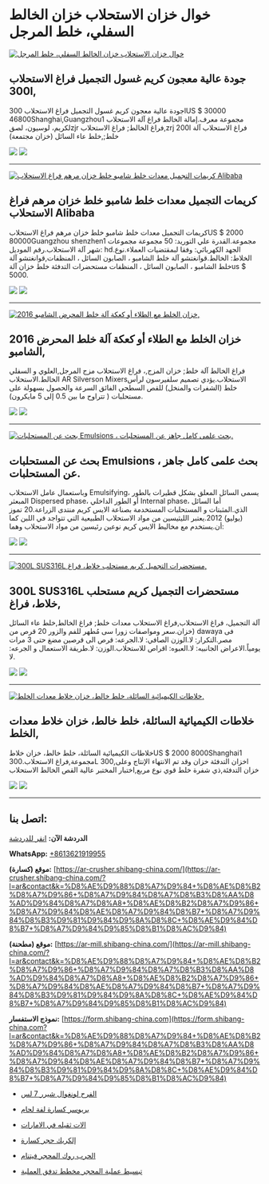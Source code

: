 # خوال خزان الاستحلاب خزان الخالط السفلي، خلط المرجل

<a href="https://swt.shibang-china.com/?l=ar&img&k=%D8%AE%D9%88%D8%A7%D9%84+%D8%AE%D8%B2%D8%A7%D9%86+%D8%A7%D9%84%D8%A7%D8%B3%D8%AA%D8%AD%D9%84%D8%A7%D8%A8+%D8%AE%D8%B2%D8%A7%D9%86+%D8%A7%D9%84%D8%AE%D8%A7%D9%84%D8%B7+%D8%A7%D9%84%D8%B3%D9%81%D9%84%D9%8A%D8%8C+%D8%AE%D9%84%D8%B7+%D8%A7%D9%84%D9%85%D8%B1%D8%AC%D9%84" target="_blank">![خوال خزان الاستحلاب خزان الخالط السفلي، خلط المرجل](http://static.shibang-china.com/all-800x300/116.jpg)</a>

## جودة عالية معجون كريم غسول التجميل فراغ الاستحلاب 300l,
جودة عالية معجون كريم غسول التجميل فراغ الاستحلاب 300lUS $ 30000 46800Shanghai,Guangzhou1 مجموعة معرف.إمالة الخالط فراغ آلة الاستحلاب لكريم، لوسيون، لصقzjr فراغ الخالط; فراغ الاستحلاب,zrj 200l فراغ الاستحلاب آلة خلط;,خلط عاء السائل (خزان مجتمعة)


<a href="https://whatsapp.shibangsoft.com/WhatsApp.php" target="_blank" title="WhatsApp">![](http://static.shibang-china.com/icon/whatsapp.png)</a> <a href="https://swt.shibang-china.com/?l=ar&icon&k=%D8%AE%D9%88%D8%A7%D9%84+%D8%AE%D8%B2%D8%A7%D9%86+%D8%A7%D9%84%D8%A7%D8%B3%D8%AA%D8%AD%D9%84%D8%A7%D8%A8+%D8%AE%D8%B2%D8%A7%D9%86+%D8%A7%D9%84%D8%AE%D8%A7%D9%84%D8%B7+%D8%A7%D9%84%D8%B3%D9%81%D9%84%D9%8A%D8%8C+%D8%AE%D9%84%D8%B7+%D8%A7%D9%84%D9%85%D8%B1%D8%AC%D9%84" target="_blank">![](http://static.shibang-china.com/icon/chat-ar.png)</a>

---

<a href="https://swt.shibang-china.com/?l=ar&img&k=%D8%AE%D9%88%D8%A7%D9%84+%D8%AE%D8%B2%D8%A7%D9%86+%D8%A7%D9%84%D8%A7%D8%B3%D8%AA%D8%AD%D9%84%D8%A7%D8%A8+%D8%AE%D8%B2%D8%A7%D9%86+%D8%A7%D9%84%D8%AE%D8%A7%D9%84%D8%B7+%D8%A7%D9%84%D8%B3%D9%81%D9%84%D9%8A%D8%8C+%D8%AE%D9%84%D8%B7+%D8%A7%D9%84%D9%85%D8%B1%D8%AC%D9%84" target="_blank">![كريمات التجميل معدات خلط شامبو خلط خزان مرهم فراغ الاستحلاب Alibaba](http://static.shibang-china.com/all-800x300/540.jpg)</a>

## كريمات التجميل معدات خلط شامبو خلط خزان مرهم فراغ الاستحلاب Alibaba
كريمات التجميل معدات خلط شامبو خلط خزان مرهم فراغ الاستحلابUS $ 2000 80000Guangzhou shenzhen1 مجموعة.القدرة علي التوريد: 50 مجموعة مجموعات شهر آلة الاستحلاب.رقم الموديل: hd.الجهد الكهربائي: وفقا لبمقتضيات العملاء.نوع الخلاط: الخالط.قوانغتشو آلة خلط الشامبو ، الصابون السائل ، المنظفات,قوانغتشو آلة خلط الشامبو ، الصابون السائل ، المنظفات مستحضرات التدفئة خلط خزان آلةus $ 5000.


<a href="https://whatsapp.shibangsoft.com/WhatsApp.php" target="_blank" title="WhatsApp">![](http://static.shibang-china.com/icon/whatsapp.png)</a> <a href="https://swt.shibang-china.com/?l=ar&icon&k=%D8%AE%D9%88%D8%A7%D9%84+%D8%AE%D8%B2%D8%A7%D9%86+%D8%A7%D9%84%D8%A7%D8%B3%D8%AA%D8%AD%D9%84%D8%A7%D8%A8+%D8%AE%D8%B2%D8%A7%D9%86+%D8%A7%D9%84%D8%AE%D8%A7%D9%84%D8%B7+%D8%A7%D9%84%D8%B3%D9%81%D9%84%D9%8A%D8%8C+%D8%AE%D9%84%D8%B7+%D8%A7%D9%84%D9%85%D8%B1%D8%AC%D9%84" target="_blank">![](http://static.shibang-china.com/icon/chat-ar.png)</a>

---

<a href="https://swt.shibang-china.com/?l=ar&img&k=%D8%AE%D9%88%D8%A7%D9%84+%D8%AE%D8%B2%D8%A7%D9%86+%D8%A7%D9%84%D8%A7%D8%B3%D8%AA%D8%AD%D9%84%D8%A7%D8%A8+%D8%AE%D8%B2%D8%A7%D9%86+%D8%A7%D9%84%D8%AE%D8%A7%D9%84%D8%B7+%D8%A7%D9%84%D8%B3%D9%81%D9%84%D9%8A%D8%8C+%D8%AE%D9%84%D8%B7+%D8%A7%D9%84%D9%85%D8%B1%D8%AC%D9%84" target="_blank">![2016 خزان الخلط مع الطلاء أو كعكة آلة خلط المحرض الشامبو,](http://static.shibang-china.com/all-800x300/40.jpg)</a>

## 2016 خزان الخلط مع الطلاء أو كعكة آلة خلط المحرض الشامبو,
فراغ الخالط آلة خلط; خزان المزج,، فراغ الاستحلاب مزج المرجل,العلوي و السفلي الخالط.الاستحلاب AR Silverson Mixersالاستحلاب.يؤدي تصميم سلفيرسون لرأس خلط (الشفرات والمنخل) للقص السطحي الفائق السرعة والحصول بسهولة على مستحلبات ( تتراوح ما بين 0.5 إلى 5 مايكرون).


<a href="https://whatsapp.shibangsoft.com/WhatsApp.php" target="_blank" title="WhatsApp">![](http://static.shibang-china.com/icon/whatsapp.png)</a> <a href="https://swt.shibang-china.com/?l=ar&icon&k=%D8%AE%D9%88%D8%A7%D9%84+%D8%AE%D8%B2%D8%A7%D9%86+%D8%A7%D9%84%D8%A7%D8%B3%D8%AA%D8%AD%D9%84%D8%A7%D8%A8+%D8%AE%D8%B2%D8%A7%D9%86+%D8%A7%D9%84%D8%AE%D8%A7%D9%84%D8%B7+%D8%A7%D9%84%D8%B3%D9%81%D9%84%D9%8A%D8%8C+%D8%AE%D9%84%D8%B7+%D8%A7%D9%84%D9%85%D8%B1%D8%AC%D9%84" target="_blank">![](http://static.shibang-china.com/icon/chat-ar.png)</a>

---

<a href="https://swt.shibang-china.com/?l=ar&img&k=%D8%AE%D9%88%D8%A7%D9%84+%D8%AE%D8%B2%D8%A7%D9%86+%D8%A7%D9%84%D8%A7%D8%B3%D8%AA%D8%AD%D9%84%D8%A7%D8%A8+%D8%AE%D8%B2%D8%A7%D9%86+%D8%A7%D9%84%D8%AE%D8%A7%D9%84%D8%B7+%D8%A7%D9%84%D8%B3%D9%81%D9%84%D9%8A%D8%8C+%D8%AE%D9%84%D8%B7+%D8%A7%D9%84%D9%85%D8%B1%D8%AC%D9%84" target="_blank">![بحث عن المستحلبات Emulsions ، بحث علمى كامل جاهز عن المستحلبات.](http://static.shibang-china.com/all-800x300/905.jpg)</a>

## بحث عن المستحلبات Emulsions ، بحث علمى كامل جاهز عن المستحلبات.
وباستعمال عامل الاستحلاب Emulsifying، يسمى السائل المعلق بشكل قطيرات بالطور المبعثر Dispersed phase، أو الطور الداخلي Internal phase، أما السائل الذي.المثبتات و المستحلبات المستخدمة بصناعة الايس كريم منتدى الزراعة.20 تموز (يوليو) 2012.يعتبر الليثيسين من مواد الاستحلاب الطبيعية التي تتواجد في اللبن كما أن.يستخدم مع مخاليط الايس كريم نوعين رئيسين من مواد الاستحلاب وهما:


<a href="https://whatsapp.shibangsoft.com/WhatsApp.php" target="_blank" title="WhatsApp">![](http://static.shibang-china.com/icon/whatsapp.png)</a> <a href="https://swt.shibang-china.com/?l=ar&icon&k=%D8%AE%D9%88%D8%A7%D9%84+%D8%AE%D8%B2%D8%A7%D9%86+%D8%A7%D9%84%D8%A7%D8%B3%D8%AA%D8%AD%D9%84%D8%A7%D8%A8+%D8%AE%D8%B2%D8%A7%D9%86+%D8%A7%D9%84%D8%AE%D8%A7%D9%84%D8%B7+%D8%A7%D9%84%D8%B3%D9%81%D9%84%D9%8A%D8%8C+%D8%AE%D9%84%D8%B7+%D8%A7%D9%84%D9%85%D8%B1%D8%AC%D9%84" target="_blank">![](http://static.shibang-china.com/icon/chat-ar.png)</a>

---

<a href="https://swt.shibang-china.com/?l=ar&img&k=%D8%AE%D9%88%D8%A7%D9%84+%D8%AE%D8%B2%D8%A7%D9%86+%D8%A7%D9%84%D8%A7%D8%B3%D8%AA%D8%AD%D9%84%D8%A7%D8%A8+%D8%AE%D8%B2%D8%A7%D9%86+%D8%A7%D9%84%D8%AE%D8%A7%D9%84%D8%B7+%D8%A7%D9%84%D8%B3%D9%81%D9%84%D9%8A%D8%8C+%D8%AE%D9%84%D8%B7+%D8%A7%D9%84%D9%85%D8%B1%D8%AC%D9%84" target="_blank">![300L SUS316L مستحضرات التجميل كريم مستحلب خلاط، فراغ,](http://static.shibang-china.com/all-800x300/96.jpg)</a>

## 300L SUS316L مستحضرات التجميل كريم مستحلب خلاط، فراغ,
آلة التجميل، فراغ الاستحلاب,فراغ الاستحلاب معدات خلط; فراغ الخالط,خلط عاء السائل (خزان.سعر ومواصفات زورا سى مُطهر للفم والزور 20 قرص من dawaya فى مصر.التكرار: لا.الوزن الصافي: لا.الجرعه: قرص الى قرصين مضغ حتى 3 مرات يومياً.الاعراض الجانبيه: لا.العبوه: اقراص للاستحلاب.الوزن: لا.طريقة الاستعمال و الجرعه: لا.


<a href="https://whatsapp.shibangsoft.com/WhatsApp.php" target="_blank" title="WhatsApp">![](http://static.shibang-china.com/icon/whatsapp.png)</a> <a href="https://swt.shibang-china.com/?l=ar&icon&k=%D8%AE%D9%88%D8%A7%D9%84+%D8%AE%D8%B2%D8%A7%D9%86+%D8%A7%D9%84%D8%A7%D8%B3%D8%AA%D8%AD%D9%84%D8%A7%D8%A8+%D8%AE%D8%B2%D8%A7%D9%86+%D8%A7%D9%84%D8%AE%D8%A7%D9%84%D8%B7+%D8%A7%D9%84%D8%B3%D9%81%D9%84%D9%8A%D8%8C+%D8%AE%D9%84%D8%B7+%D8%A7%D9%84%D9%85%D8%B1%D8%AC%D9%84" target="_blank">![](http://static.shibang-china.com/icon/chat-ar.png)</a>

---

<a href="https://swt.shibang-china.com/?l=ar&img&k=%D8%AE%D9%88%D8%A7%D9%84+%D8%AE%D8%B2%D8%A7%D9%86+%D8%A7%D9%84%D8%A7%D8%B3%D8%AA%D8%AD%D9%84%D8%A7%D8%A8+%D8%AE%D8%B2%D8%A7%D9%86+%D8%A7%D9%84%D8%AE%D8%A7%D9%84%D8%B7+%D8%A7%D9%84%D8%B3%D9%81%D9%84%D9%8A%D8%8C+%D8%AE%D9%84%D8%B7+%D8%A7%D9%84%D9%85%D8%B1%D8%AC%D9%84" target="_blank">![خلاطات الكيميائية السائلة، خلط خالط، خزان خلاط معدات الخلط,](http://static.shibang-china.com/all-800x300/1107.jpg)</a>

## خلاطات الكيميائية السائلة، خلط خالط، خزان خلاط معدات الخلط,
خلاطات الكيميائية السائلة، خلط خالط، خزان خلاطUS $ 2000 8000Shanghai1 مجموعة,فراغ الاستحلاب.300L خزان التدفئة خزان وقد تم الانتهاء الإنتاج وعلى,300l خزان التدفئة,ذي شفرة خلط قوي نوع مربع,اختبار المختبر عالية القص الخالط الاستحلاب


<a href="https://whatsapp.shibangsoft.com/WhatsApp.php" target="_blank" title="WhatsApp">![](http://static.shibang-china.com/icon/whatsapp.png)</a> <a href="https://swt.shibang-china.com/?l=ar&icon&k=%D8%AE%D9%88%D8%A7%D9%84+%D8%AE%D8%B2%D8%A7%D9%86+%D8%A7%D9%84%D8%A7%D8%B3%D8%AA%D8%AD%D9%84%D8%A7%D8%A8+%D8%AE%D8%B2%D8%A7%D9%86+%D8%A7%D9%84%D8%AE%D8%A7%D9%84%D8%B7+%D8%A7%D9%84%D8%B3%D9%81%D9%84%D9%8A%D8%8C+%D8%AE%D9%84%D8%B7+%D8%A7%D9%84%D9%85%D8%B1%D8%AC%D9%84" target="_blank">![](http://static.shibang-china.com/icon/chat-ar.png)</a>

---
## اتصل بنا:

**الدردشة الآن:** [انقر للدردشة](https://swt.shibang-china.com?l=ar&contact&k=%D8%AE%D9%88%D8%A7%D9%84+%D8%AE%D8%B2%D8%A7%D9%86+%D8%A7%D9%84%D8%A7%D8%B3%D8%AA%D8%AD%D9%84%D8%A7%D8%A8+%D8%AE%D8%B2%D8%A7%D9%86+%D8%A7%D9%84%D8%AE%D8%A7%D9%84%D8%B7+%D8%A7%D9%84%D8%B3%D9%81%D9%84%D9%8A%D8%8C+%D8%AE%D9%84%D8%B7+%D8%A7%D9%84%D9%85%D8%B1%D8%AC%D9%84)

**WhatsApp:**  [+8613621919955](https://whatsapp.shibangsoft.com/WhatsApp.php)

**موقع (كسارة):** [https://ar-crusher.shibang-china.com/](https://ar-crusher.shibang-china.com/?l=ar&contact&k=%D8%AE%D9%88%D8%A7%D9%84+%D8%AE%D8%B2%D8%A7%D9%86+%D8%A7%D9%84%D8%A7%D8%B3%D8%AA%D8%AD%D9%84%D8%A7%D8%A8+%D8%AE%D8%B2%D8%A7%D9%86+%D8%A7%D9%84%D8%AE%D8%A7%D9%84%D8%B7+%D8%A7%D9%84%D8%B3%D9%81%D9%84%D9%8A%D8%8C+%D8%AE%D9%84%D8%B7+%D8%A7%D9%84%D9%85%D8%B1%D8%AC%D9%84)

**موقع (مطحنة):** [https://ar-mill.shibang-china.com/](https://ar-mill.shibang-china.com/?l=ar&contact&k=%D8%AE%D9%88%D8%A7%D9%84+%D8%AE%D8%B2%D8%A7%D9%86+%D8%A7%D9%84%D8%A7%D8%B3%D8%AA%D8%AD%D9%84%D8%A7%D8%A8+%D8%AE%D8%B2%D8%A7%D9%86+%D8%A7%D9%84%D8%AE%D8%A7%D9%84%D8%B7+%D8%A7%D9%84%D8%B3%D9%81%D9%84%D9%8A%D8%8C+%D8%AE%D9%84%D8%B7+%D8%A7%D9%84%D9%85%D8%B1%D8%AC%D9%84)

**نموذج الاستفسار:** [https://form.shibang-china.com](https://form.shibang-china.com?l=ar&contact&k=%D8%AE%D9%88%D8%A7%D9%84+%D8%AE%D8%B2%D8%A7%D9%86+%D8%A7%D9%84%D8%A7%D8%B3%D8%AA%D8%AD%D9%84%D8%A7%D8%A8+%D8%AE%D8%B2%D8%A7%D9%86+%D8%A7%D9%84%D8%AE%D8%A7%D9%84%D8%B7+%D8%A7%D9%84%D8%B3%D9%81%D9%84%D9%8A%D8%8C+%D8%AE%D9%84%D8%B7+%D8%A7%D9%84%D9%85%D8%B1%D8%AC%D9%84)

* [الفرح لونغوال شيرر 7 لس](../13/%D8%A7%D9%84%D9%81%D8%B1%D8%AD%20%D9%84%D9%88%D9%86%D8%BA%D9%88%D8%A7%D9%84%20%D8%B4%D9%8A%D8%B1%D8%B1%207%20%D9%84%D8%B3.md)

* [بريوسر كسارة لفة لحام](../11/%D8%A8%D8%B1%D9%8A%D9%88%D8%B3%D8%B1%20%D9%83%D8%B3%D8%A7%D8%B1%D8%A9%20%D9%84%D9%81%D8%A9%20%D9%84%D8%AD%D8%A7%D9%85.md)

* [الات ثقيله في الامارات](../14/%D8%A7%D9%84%D8%A7%D8%AA%20%D8%AB%D9%82%D9%8A%D9%84%D9%87%20%D9%81%D9%8A%20%D8%A7%D9%84%D8%A7%D9%85%D8%A7%D8%B1%D8%A7%D8%AA.md)

* [إلكريك حجر كسارة](../15/%D8%A5%D9%84%D9%83%D8%B1%D9%8A%D9%83%20%D8%AD%D8%AC%D8%B1%20%D9%83%D8%B3%D8%A7%D8%B1%D8%A9.md)

* [الحرب روك المحجر فيتنام](../11/%D8%A7%D9%84%D8%AD%D8%B1%D8%A8%20%D8%B1%D9%88%D9%83%20%D8%A7%D9%84%D9%85%D8%AD%D8%AC%D8%B1%20%D9%81%D9%8A%D8%AA%D9%86%D8%A7%D9%85.md)

* [تبسيط عملية المحجر مخطط تدفق العملية](../15/%D8%AA%D8%A8%D8%B3%D9%8A%D8%B7%20%D8%B9%D9%85%D9%84%D9%8A%D8%A9%20%D8%A7%D9%84%D9%85%D8%AD%D8%AC%D8%B1%20%D9%85%D8%AE%D8%B7%D8%B7%20%D8%AA%D8%AF%D9%81%D9%82%20%D8%A7%D9%84%D8%B9%D9%85%D9%84%D9%8A%D8%A9.md)